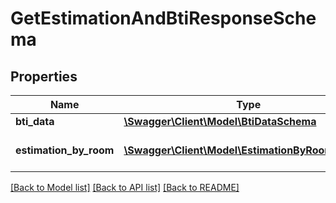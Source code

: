 # GetEstimationAndBtiResponseSchema

## Properties
Name | Type | Description | Notes
------------ | ------------- | ------------- | -------------
**bti_data** | [**\Swagger\Client\Model\BtiDataSchema**](BtiDataSchema.md) | Данные БТИ | [optional] 
**estimation_by_room** | [**\Swagger\Client\Model\EstimationByRoomSchema**](EstimationByRoomSchema.md) | Оценка в разрезе комнатности | [optional] 

[[Back to Model list]](../README.md#documentation-for-models) [[Back to API list]](../README.md#documentation-for-api-endpoints) [[Back to README]](../README.md)


